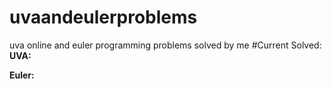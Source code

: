 # uvaandeulerproblems
uva online and euler programming problems solved by me
#Current Solved:
  **UVA:**
  
  
  
  **Euler:**
  
